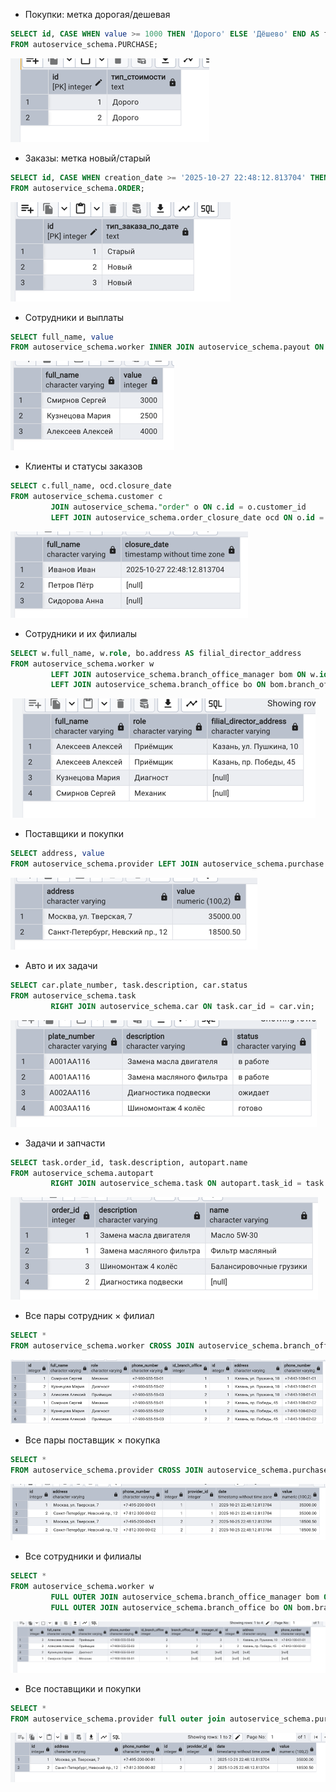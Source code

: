 - Покупки: метка дорогая/дешевая
```sql
SELECT id, CASE WHEN value >= 1000 THEN 'Дорого' ELSE 'Дёшево' END AS тип_стоимости
FROM autoservice_schema.PURCHASE;
```
![img.png](images/img.png)

- Заказы: метка новый/старый
```sql
SELECT id, CASE WHEN creation_date >= '2025-10-27 22:48:12.813704' THEN 'Новый' ELSE 'Старый' END AS тип_заказа_по_дате
FROM autoservice_schema.ORDER;
```
![img_1.png](images/img_1.png)

- Сотрудники и выплаты
```sql
SELECT full_name, value
FROM autoservice_schema.worker INNER JOIN autoservice_schema.payout ON worker.id = payout.worker_id;
```
![img_2.png](images/img_2.png)

- Клиенты и статусы заказов
```sql
SELECT c.full_name, ocd.closure_date
FROM autoservice_schema.customer c
         JOIN autoservice_schema."order" o ON c.id = o.customer_id
         LEFT JOIN autoservice_schema.order_closure_date ocd ON o.id = ocd.order_id;
```
![img_4.png](images/img_4.png)

- Сотрудники и их филиалы
```sql
SELECT w.full_name, w.role, bo.address AS filial_director_address
FROM autoservice_schema.worker w
         LEFT JOIN autoservice_schema.branch_office_manager bom ON w.id = bom.manager_id
         LEFT JOIN autoservice_schema.branch_office bo ON bom.branch_office_id = bo.id;
```
![img_5.png](images/img_5.png)

- Поставщики и покупки
```sql
SELECT address, value
FROM autoservice_schema.provider LEFT JOIN autoservice_schema.purchase p on provider.id = p.provider_id;
```
![img_3.png](images/img_3.png)

- Авто и их задачи
```sql
SELECT car.plate_number, task.description, car.status
FROM autoservice_schema.task
         RIGHT JOIN autoservice_schema.car ON task.car_id = car.vin;
```
![img_6.png](images/img_6.png)

- Задачи и запчасти
```sql
SELECT task.order_id, task.description, autopart.name
FROM autoservice_schema.autopart
         RIGHT JOIN autoservice_schema.task ON autopart.task_id = task.id;
```
![img_7.png](images/img_7.png)

- Все пары сотрудник × филиал
```sql
SELECT *
FROM autoservice_schema.worker CROSS JOIN autoservice_schema.branch_office;
```
![img_8.png](images/img_8.png)

- Все пары поставщик × покупка
```sql
SELECT *
FROM autoservice_schema.provider CROSS JOIN autoservice_schema.purchase;
```
![img_9.png](images/img_9.png)

- Все сотрудники и филиалы
```sql
SELECT *
FROM autoservice_schema.worker w
         FULL OUTER JOIN autoservice_schema.branch_office_manager bom ON w.id = bom.manager_id
         FULL OUTER JOIN autoservice_schema.branch_office bo ON bom.branch_office_id = bo.id;
```
![img_11.png](images/img_11.png)

- Все поставщики и покупки
```sql
SELECT *
FROM autoservice_schema.provider full outer join autoservice_schema.purchase p on provider.id = p.provider_id;
```
![img_10.png](images/img_10.png)